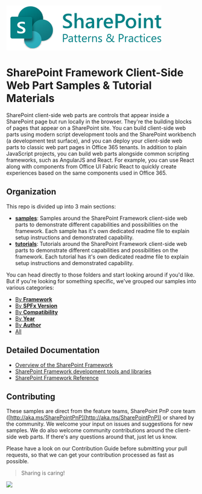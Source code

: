 ![SharePoint Patterns & Practices](./img/sharepointpnp.svg)

# SharePoint Framework Client-Side Web Part Samples & Tutorial Materials

SharePoint client-side web parts are controls that appear inside a SharePoint page but run locally in the browser. They're the building blocks of pages that appear on a SharePoint site. You can build client-side web parts using modern script development tools and the SharePoint workbench (a development test surface), and you can deploy your client-side web parts to classic web part pages in Office 365 tenants. In addition to plain JavaScript projects, you can build web parts alongside common scripting frameworks, such as AngularJS and React. For example, you can use React along with components from Office UI Fabric React to quickly create experiences based on the same components used in Office 365.

## Organization

This repo is divided up into 3 main sections:

- **[samples](https://github.com/SharePoint/sp-dev-fx-webparts/tree/master/samples)**: Samples around the SharePoint Framework client-side web parts to demonstrate different capabilities and possibilities on the framework. Each sample has it's own dedicated readme file to explain setup instructions and demonstrated capability.
- **[tutorials](https://github.com/SharePoint/sp-dev-fx-webparts/tree/master/tutorials)**: Tutorials around the SharePoint Framework client-side web parts to demonstrate different capabilities and possibilities on the framework. Each tutorial has it's own dedicated readme file to explain setup instructions and demonstrated capability.

You can head directly to those folders and start looking around if you'd like. But if you're looking for something specific, we've grouped our samples into various categories:

- [By **Framework**](./samples/framework.md)
- [By **SPFx Version**](./samples/spfx.md)
- [By **Compatibility**](./samples/compatibility.md)
- [By **Year**](./samples/year.md)
- [By **Author**](./samples/author.md)
- [All](./samples/all.md)

## Detailed Documentation

- [Overview of the SharePoint Framework](http://dev.office.com/sharepoint/docs/spfx/sharepoint-framework-overview)
- [SharePoint Framework development tools and libraries](http://dev.office.com/sharepoint/docs/spfx/tools-and-libraries)
- [SharePoint Framework Reference](http://aka.ms/spfx-reference)

## Contributing

These samples are direct from the feature teams, SharePoint PnP core team ([http://aka.ms/SharePointPnP](http://aka.ms/SharePointPnP)) or shared by the community. We welcome your input on issues and suggestions for new samples. We do also welcome community contributions around the client-side web parts. If there's any questions around that, just let us know.

Please have a look on our Contribution Guide before submitting your pull requests, so that we can get your contribution processed as fast as possible.

> Sharing is caring!

<img src="https://telemetry.sharepointpnp.com/sp-dev-fx-webparts/docs/index" />